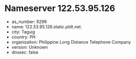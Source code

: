 # Nameserver 122.53.95.126

* as_number: 9299
* name: 122.53.95.126.static.pldt.net.
* city: Taguig
* country: PH
* organization: Philippine Long Distance Telephone Company
* version: Unknown
* dnssec: false

